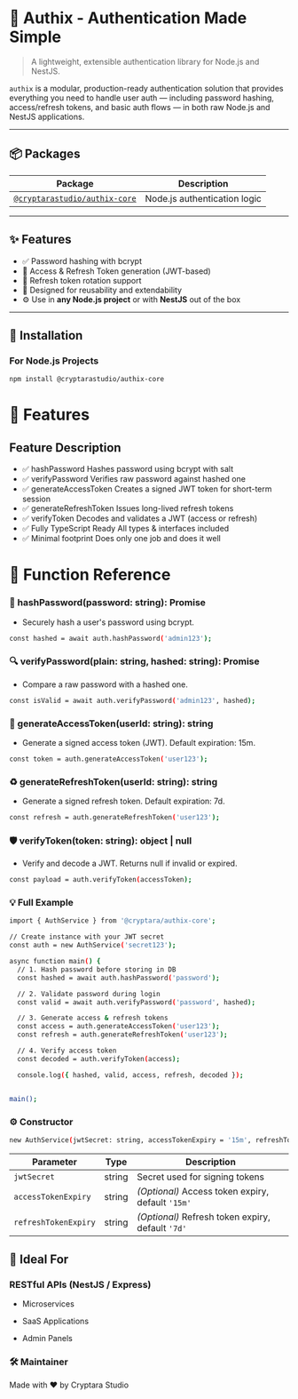# 🔐 Authix - Authentication Made Simple

> A lightweight, extensible authentication library for Node.js and NestJS.

`authix` is a modular, production-ready authentication solution that provides everything you need to handle user auth — including password hashing, access/refresh tokens, and basic auth flows — in both raw Node.js and NestJS applications.

---

## 📦 Packages

| Package                       | Description                     |
|------------------------------|---------------------------------|
| [`@cryptarastudio/authix-core`](https://www.npmjs.com/package/@cryptarastudio/authix-core) | Node.js authentication logic 
---

## ✨ Features

- ✅ Password hashing with bcrypt
- 🔐 Access & Refresh Token generation (JWT-based)
- 🔁 Refresh token rotation support
- 🧱 Designed for reusability and extendability
- ⚙️ Use in **any Node.js project** or with **NestJS** out of the box

---

## 📀 Installation

### For Node.js Projects

```bash
npm install @cryptarastudio/authix-core

```
#  🔧 Features
## Feature	Description
- ✅ hashPassword	Hashes password using bcrypt with salt
- ✅ verifyPassword	Verifies raw password against hashed one
- ✅ generateAccessToken	Creates a signed JWT token for short-term session
- ✅ generateRefreshToken	Issues long-lived refresh tokens
- ✅ verifyToken	Decodes and validates a JWT (access or refresh)
- ✅ Fully TypeScript Ready	All types & interfaces included
- ✅ Minimal footprint	Does only one job and does it well

# 📘 Function Reference
### 🧂 hashPassword(password: string): Promise<string>
- Securely hash a user's password using bcrypt.
```bash
const hashed = await auth.hashPassword('admin123');
```

### 🔍 verifyPassword(plain: string, hashed: string): Promise<boolean>
- Compare a raw password with a hashed one.
```bash
const isValid = await auth.verifyPassword('admin123', hashed);
```

### 🔐 generateAccessToken(userId: string): string
- Generate a signed access token (JWT). Default expiration: 15m.

```bash
const token = auth.generateAccessToken('user123');
```

### ♻️ generateRefreshToken(userId: string): string
- Generate a signed refresh token. Default expiration: 7d.
```bash
const refresh = auth.generateRefreshToken('user123');
```
### 🛡️ verifyToken(token: string): object | null
- Verify and decode a JWT. Returns null if invalid or expired.
```bash
const payload = auth.verifyToken(accessToken);
```
### 💡 Full Example
```bash
import { AuthService } from '@cryptara/authix-core';

// Create instance with your JWT secret
const auth = new AuthService('secret123');

async function main() {
  // 1. Hash password before storing in DB
  const hashed = await auth.hashPassword('password');

  // 2. Validate password during login
  const valid = await auth.verifyPassword('password', hashed);

  // 3. Generate access & refresh tokens
  const access = auth.generateAccessToken('user123');
  const refresh = auth.generateRefreshToken('user123');

  // 4. Verify access token
  const decoded = auth.verifyToken(access);

  console.log({ hashed, valid, access, refresh, decoded });


main();
```


### ⚙️ Constructor
```bash
new AuthService(jwtSecret: string, accessTokenExpiry = '15m', refreshTokenExpiry = '7d')
```
| Parameter           | Type     | Description                             |
|---------------------|----------|-----------------------------------------|
| `jwtSecret`         | string   | Secret used for signing tokens          |
| `accessTokenExpiry` | string   | *(Optional)* Access token expiry, default `'15m'` |
| `refreshTokenExpiry`| string   | *(Optional)* Refresh token expiry, default `'7d'` |

## 🧩 Ideal For
### RESTful APIs (NestJS / Express)

- Microservices

- SaaS Applications

- Admin Panels

### 🛠 Maintainer
Made with ❤️ by Cryptara Studio
  
  

